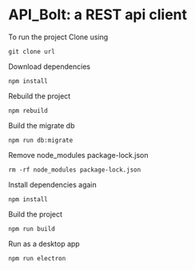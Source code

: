 # API_Bolt: a REST api client

To run the project
Clone using
```
git clone url
```

Download dependencies
```
npm install
```

Rebuild the project
```
npm rebuild
```

Build the migrate db
```
npm run db:migrate
```

Remove node_modules package-lock.json 
```
rm -rf node_modules package-lock.json 
```

Install dependencies again 
```
npm install
```

Build the project
```
npm run build
```

Run as a desktop app
```
npm run electron
```